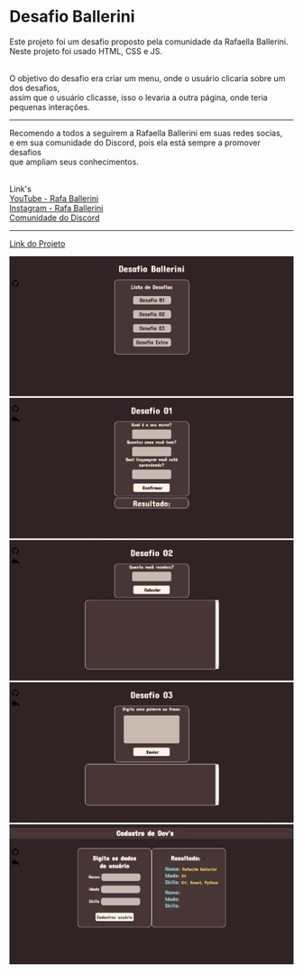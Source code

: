 # Desafio Ballerini

Este projeto foi um desafio proposto pela comunidade da Rafaella Ballerini.<br>
Neste projeto foi usado HTML, CSS e JS.<br><br>

O objetivo do desafio era criar um menu, onde o usuário clicaria sobre um dos desafios,<br> 
assim que o usuário clicasse, isso o levaria a outra página, onde teria pequenas interações.

<hr>
Recomendo a todos a seguirem a Rafaella Ballerini em suas redes socias,<br> e em sua comunidade do Discord, pois ela está sempre 
a promover desafios<br> que ampliam seus conhecimentos.

<br>Link's<br>
  <a href="https://www.youtube.com/c/rafaellaballerini/community" target="_blank">YouTube - Rafa Ballerini</a><br>
  <a href="https://www.instagram.com/rafaballerini/" target="_blank">Instagram - Rafa Ballerini</a><br>
  <a href="https://discord.com/invite/wagxzStdcR" target="_blank">Comunidade do Discord</a>
  <hr>
  
  <a href="https://desafio-ballerini-full-1urocb0an-eduardzs.vercel.app/">Link do Projeto</a>
  
  <img src="ballerini1.png" alt="Imagem do Projeto">
  <img src="ballerini2.png" alt="Imagem do Projeto">
  <img src="ballerini3.png" alt="Imagem do Projeto">
  <img src="ballerini4.png" alt="Imagem do Projeto">
  <img src="ballerini5.png" alt="Imagem do Projeto">
